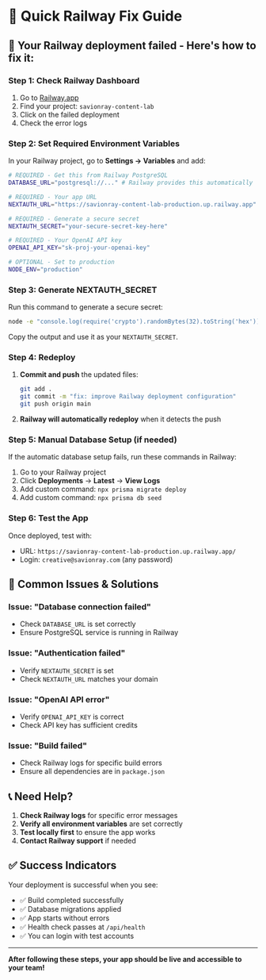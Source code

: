 # 🚀 Quick Railway Fix Guide

## 🚨 **Your Railway deployment failed - Here's how to fix it:**

### **Step 1: Check Railway Dashboard**
1. Go to [Railway.app](https://railway.app)
2. Find your project: `savionray-content-lab`
3. Click on the failed deployment
4. Check the error logs

### **Step 2: Set Required Environment Variables**

In your Railway project, go to **Settings → Variables** and add:

```bash
# REQUIRED - Get this from Railway PostgreSQL
DATABASE_URL="postgresql://..." # Railway provides this automatically

# REQUIRED - Your app URL
NEXTAUTH_URL="https://savionray-content-lab-production.up.railway.app"

# REQUIRED - Generate a secure secret
NEXTAUTH_SECRET="your-secure-secret-key-here"

# REQUIRED - Your OpenAI API key
OPENAI_API_KEY="sk-proj-your-openai-key"

# OPTIONAL - Set to production
NODE_ENV="production"
```

### **Step 3: Generate NEXTAUTH_SECRET**

Run this command to generate a secure secret:
```bash
node -e "console.log(require('crypto').randomBytes(32).toString('hex'))"
```

Copy the output and use it as your `NEXTAUTH_SECRET`.

### **Step 4: Redeploy**

1. **Commit and push** the updated files:
   ```bash
   git add .
   git commit -m "fix: improve Railway deployment configuration"
   git push origin main
   ```

2. **Railway will automatically redeploy** when it detects the push

### **Step 5: Manual Database Setup (if needed)**

If the automatic database setup fails, run these commands in Railway:

1. Go to your Railway project
2. Click **Deployments** → **Latest** → **View Logs**
3. Add custom command: `npx prisma migrate deploy`
4. Add custom command: `npx prisma db seed`

### **Step 6: Test the App**

Once deployed, test with:
- URL: `https://savionray-content-lab-production.up.railway.app/`
- Login: `creative@savionray.com` (any password)

## 🔧 **Common Issues & Solutions**

### **Issue: "Database connection failed"**
- Check `DATABASE_URL` is set correctly
- Ensure PostgreSQL service is running in Railway

### **Issue: "Authentication failed"**
- Verify `NEXTAUTH_SECRET` is set
- Check `NEXTAUTH_URL` matches your domain

### **Issue: "OpenAI API error"**
- Verify `OPENAI_API_KEY` is correct
- Check API key has sufficient credits

### **Issue: "Build failed"**
- Check Railway logs for specific build errors
- Ensure all dependencies are in `package.json`

## 📞 **Need Help?**

1. **Check Railway logs** for specific error messages
2. **Verify all environment variables** are set correctly
3. **Test locally first** to ensure the app works
4. **Contact Railway support** if needed

## ✅ **Success Indicators**

Your deployment is successful when you see:
- ✅ Build completed successfully
- ✅ Database migrations applied
- ✅ App starts without errors
- ✅ Health check passes at `/api/health`
- ✅ You can login with test accounts

---

**After following these steps, your app should be live and accessible to your team!** 